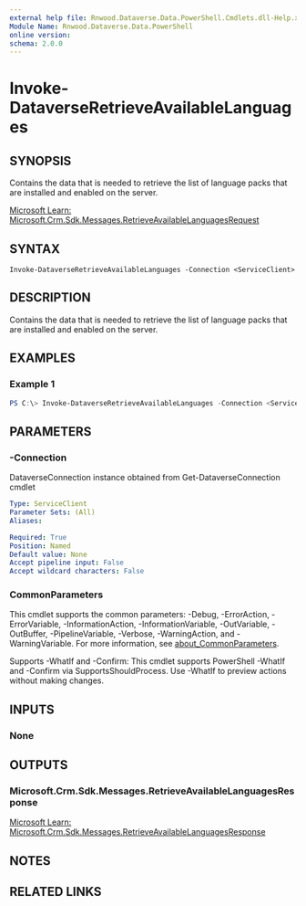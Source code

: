 ```yaml
---
external help file: Rnwood.Dataverse.Data.PowerShell.Cmdlets.dll-Help.xml
Module Name: Rnwood.Dataverse.Data.PowerShell
online version:
schema: 2.0.0
---
```


# Invoke-DataverseRetrieveAvailableLanguages

## SYNOPSIS
Contains the data that is needed to retrieve the list of language packs that are installed and enabled on the server.

[Microsoft Learn: Microsoft.Crm.Sdk.Messages.RetrieveAvailableLanguagesRequest](https://learn.microsoft.com/dotnet/api/Microsoft.Crm.Sdk.Messages.RetrieveAvailableLanguagesRequest)

## SYNTAX

```
Invoke-DataverseRetrieveAvailableLanguages -Connection <ServiceClient>
```

## DESCRIPTION
Contains the data that is needed to retrieve the list of language packs that are installed and enabled on the server.

## EXAMPLES

### Example 1
```powershell
PS C:\> Invoke-DataverseRetrieveAvailableLanguages -Connection <ServiceClient>
```

## PARAMETERS

### -Connection
DataverseConnection instance obtained from Get-DataverseConnection cmdlet

```yaml
Type: ServiceClient
Parameter Sets: (All)
Aliases:

Required: True
Position: Named
Default value: None
Accept pipeline input: False
Accept wildcard characters: False
```

### CommonParameters
This cmdlet supports the common parameters: -Debug, -ErrorAction, -ErrorVariable, -InformationAction, -InformationVariable, -OutVariable, -OutBuffer, -PipelineVariable, -Verbose, -WarningAction, and -WarningVariable. For more information, see [about_CommonParameters](http://go.microsoft.com/fwlink/?LinkID=113216).

Supports -WhatIf and -Confirm: This cmdlet supports PowerShell -WhatIf and -Confirm via SupportsShouldProcess. Use -WhatIf to preview actions without making changes.

## INPUTS

### None
## OUTPUTS

### Microsoft.Crm.Sdk.Messages.RetrieveAvailableLanguagesResponse
[Microsoft Learn: Microsoft.Crm.Sdk.Messages.RetrieveAvailableLanguagesResponse](https://learn.microsoft.com/dotnet/api/Microsoft.Crm.Sdk.Messages.RetrieveAvailableLanguagesResponse)
## NOTES

## RELATED LINKS

